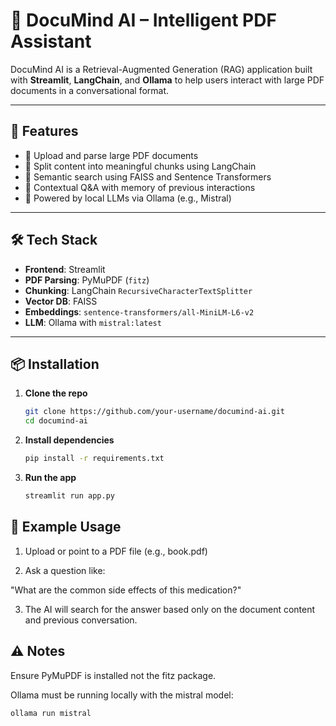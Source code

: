 # 📘 DocuMind AI – Intelligent PDF Assistant

DocuMind AI is a Retrieval-Augmented Generation (RAG) application built with **Streamlit**, **LangChain**, and **Ollama** to help users interact with large PDF documents in a conversational format.

---

## 🚀 Features

- 📄 Upload and parse large PDF documents
- 🧠 Split content into meaningful chunks using LangChain
- 🧷 Semantic search using FAISS and Sentence Transformers
- 🧾 Contextual Q&A with memory of previous interactions
- 🤖 Powered by local LLMs via Ollama (e.g., Mistral)

---

## 🛠️ Tech Stack

- **Frontend**: Streamlit
- **PDF Parsing**: PyMuPDF (`fitz`)
- **Chunking**: LangChain `RecursiveCharacterTextSplitter`
- **Vector DB**: FAISS
- **Embeddings**: `sentence-transformers/all-MiniLM-L6-v2`
- **LLM**: Ollama with `mistral:latest`

---

## 📦 Installation

1. **Clone the repo**

   ```bash
   git clone https://github.com/your-username/documind-ai.git
   cd documind-ai

   ```

2. **Install dependencies**

   ```bash
   pip install -r requirements.txt

   ```

3. **Run the app**
   ```bash
   streamlit run app.py
   ```

## 🧪 Example Usage

1. Upload or point to a PDF file (e.g., book.pdf)

2. Ask a question like:

"What are the common side effects of this medication?"

3. The AI will search for the answer based only on the document content and previous conversation.

## ⚠️ Notes

Ensure PyMuPDF is installed not the fitz package.

Ollama must be running locally with the mistral model:
```bash
ollama run mistral
```